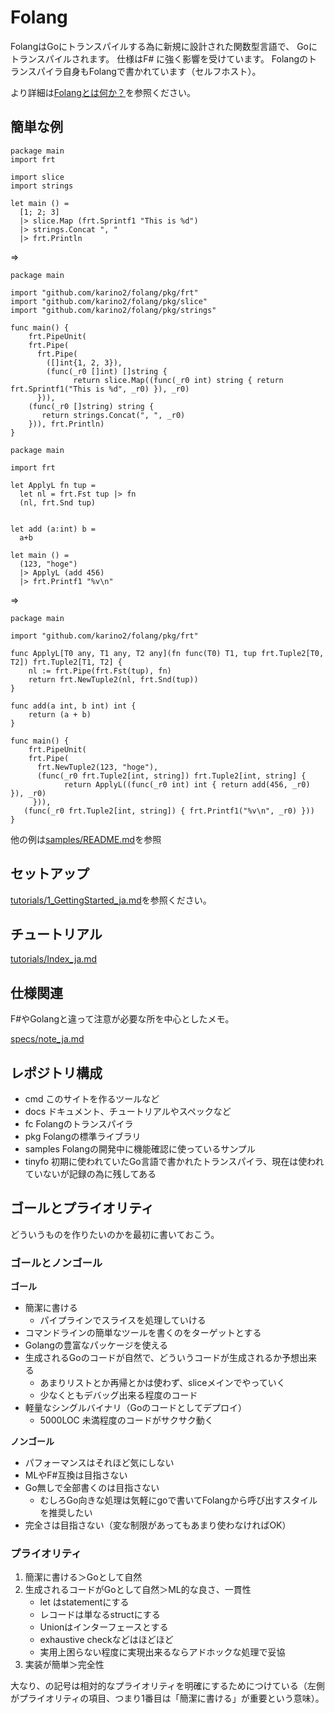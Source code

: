 # Folang

FolangはGoにトランスパイルする為に新規に設計された関数型言語で、
Goにトランスパイルされます。
仕様はF# に強く影響を受けています。
Folangのトランスパイラ自身もFolangで書かれています（セルフホスト）。

より詳細は[Folangとは何か？](docs/WhatIsFolang_ja.md)を参照ください。

## 簡単な例

```
package main
import frt

import slice
import strings

let main () =
  [1; 2; 3]
  |> slice.Map (frt.Sprintf1 "This is %d")
  |> strings.Concat ", "
  |> frt.Println

```

=>

```golang
package main

import "github.com/karino2/folang/pkg/frt"
import "github.com/karino2/folang/pkg/slice"
import "github.com/karino2/folang/pkg/strings"

func main() {
	frt.PipeUnit(
    frt.Pipe(
      frt.Pipe(
        ([]int{1, 2, 3}),
        (func(_r0 []int) []string {
		      return slice.Map((func(_r0 int) string { return frt.Sprintf1("This is %d", _r0) }), _r0)
	  })),
    (func(_r0 []string) string {
       return strings.Concat(", ", _r0)
    })), frt.Println)
}
```

```
package main

import frt

let ApplyL fn tup =
  let nl = frt.Fst tup |> fn
  (nl, frt.Snd tup)


let add (a:int) b = 
  a+b

let main () =
  (123, "hoge")
  |> ApplyL (add 456)
  |> frt.Printf1 "%v\n" 
```

=>

```golang
package main

import "github.com/karino2/folang/pkg/frt"

func ApplyL[T0 any, T1 any, T2 any](fn func(T0) T1, tup frt.Tuple2[T0, T2]) frt.Tuple2[T1, T2] {
	nl := frt.Pipe(frt.Fst(tup), fn)
	return frt.NewTuple2(nl, frt.Snd(tup))
}

func add(a int, b int) int {
	return (a + b)
}

func main() {
	frt.PipeUnit(
    frt.Pipe(
      frt.NewTuple2(123, "hoge"),
      (func(_r0 frt.Tuple2[int, string]) frt.Tuple2[int, string] {
    		return ApplyL((func(_r0 int) int { return add(456, _r0) }), _r0)
	 })),
   (func(_r0 frt.Tuple2[int, string]) { frt.Printf1("%v\n", _r0) }))
}
```

他の例は[samples/README.md](samples/README.md)を参照

## セットアップ

[tutorials/1_GettingStarted_ja.md](docs/tutorials/1_GettingStarted_ja.md)を参照ください。

## チュートリアル

[tutorials/Index_ja.md](docs/tutorials/Index_ja.md)

## 仕様関連

F#やGolangと違って注意が必要な所を中心としたメモ。

[specs/note_ja.md](docs/specs/note_ja.md)

## レポジトリ構成

- cmd このサイトを作るツールなど
- docs ドキュメント、チュートリアルやスペックなど
- fc Folangのトランスパイラ
- pkg Folangの標準ライブラリ
- samples Folangの開発中に機能確認に使っているサンプル
- tinyfo 初期に使われていたGo言語で書かれたトランスパイラ、現在は使われていないが記録の為に残してある

## ゴールとプライオリティ

どういうものを作りたいのかを最初に書いておこう。

### ゴールとノンゴール

**ゴール**

- 簡潔に書ける
   - パイプラインでスライスを処理していける
- コマンドラインの簡単なツールを書くのをターゲットとする
- Golangの豊富なパッケージを使える
- 生成されるGoのコードが自然で、どういうコードが生成されるか予想出来る
   - あまりリストとか再帰とかは使わず、sliceメインでやっていく
   - 少なくともデバッグ出来る程度のコード
- 軽量なシングルバイナリ（Goのコードとしてデプロイ）
  - 5000LOC 未満程度のコードがサクサク動く

**ノンゴール**

- パフォーマンスはそれほど気にしない
- MLやF#互換は目指さない
- Go無しで全部書くのは目指さない
   - むしろGo向きな処理は気軽にgoで書いてFolangから呼び出すスタイルを推奨したい
- 完全さは目指さない（変な制限があってもあまり使わなければOK）

### プライオリティ

1. 簡潔に書ける＞Goとして自然
2. 生成されるコードがGoとして自然＞ML的な良さ、一貫性
   - let はstatementにする
   - レコードは単なるstructにする
   - Unionはインターフェースとする
   - exhaustive checkなどはほどほど
   - 実用上困らない程度に実現出来るならアドホックな処理で妥協
3. 実装が簡単＞完全性

大なり、の記号は相対的なプライオリティを明確にするためにつけている（左側がプライオリティの項目、つまり1番目は「簡潔に書ける」が重要という意味）。

